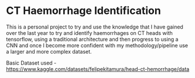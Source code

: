 # CT Haemorrhage Identification
This is a personal project to try and use the knowledge that I have gained over the last year to try and identify haemorrhages on CT heads with tensorflow, using a traditional architecture and then progress to using a CNN and once I become more confident with my methodology/pipeline use a larger and more complex dataset.

Basic Dataset used - https://www.kaggle.com/datasets/felipekitamura/head-ct-hemorrhage/data
